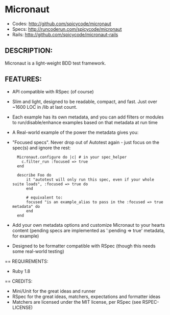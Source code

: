 # Micronaut

* Codes: http://github.com/spicycode/micronaut
* Specs: http://runcoderun.com/spicycode/micronaut
* Rails: http://github.com/spicycode/micronaut-rails

## DESCRIPTION:

Micronaut is a light-weight BDD test framework.

## FEATURES:

* API compatible with RSpec (of course)

* Slim and light, designed to be readable, compact, and fast.  Just over ~1600 LOC in /lib at last count.

* Each example has its own metadata, and you can add filters or modules to run/disable/enhance examples based on that metadata at run time
* A Real-world example of the power the metadata gives you:

* "Focused specs".  Never drop out of Autotest again - just focus on the spec(s) and ignore the rest:

		Micronaut.configure do |c| # in your spec_helper
		  c.filter_run :focused => true
		end	

		describe Foo do
			it "autotest will only run this spec, even if your whole suite loads", :focused => true do
			end
			
			# equivalent to:
			focused "is an example_alias to pass in the :focused => true metadata" do
			end
		end
		
* Add your own metadata options and customize Micronaut to your hearts content (pending specs are implemented as ':pending => true' metadata, for example)
		
* Designed to be formatter compatible with RSpec (though this needs some real-world testing)

== REQUIREMENTS:

+ Ruby 1.8

== CREDITS:

* Mini/Unit for the great ideas and runner
* RSpec for the great ideas, matchers, expectations and formatter ideas
* Matchers are licensed under the MIT license, per RSpec (see RSPEC-LICENSE)